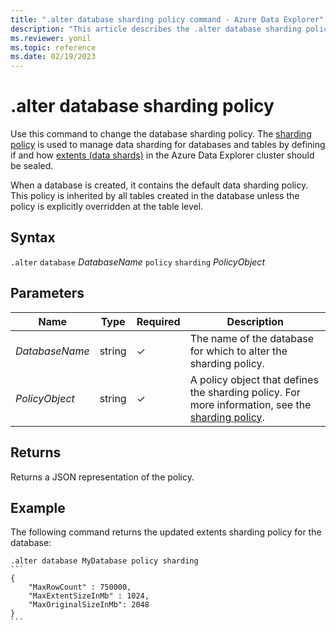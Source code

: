 ```yaml
---
title: ".alter database sharding policy command - Azure Data Explorer"
description: "This article describes the .alter database sharding policy command in Azure Data Explorer."
ms.reviewer: yonil
ms.topic: reference
ms.date: 02/19/2023
---
```

# .alter database sharding policy

Use this command to change the database sharding policy. The [sharding policy](../management/shardingpolicy.md) is used to manage data sharding for databases and tables by defining if and how [extents (data shards)](../management/extents-overview.md) in the Azure Data Explorer cluster should be sealed.

When a database is created, it contains the default data sharding policy. This policy is inherited by all tables created in the database unless the policy is explicitly overridden at the table level.

## Syntax

`.alter` `database` *DatabaseName* `policy` `sharding` *PolicyObject*

## Parameters

|Name|Type|Required|Description|
|--|--|--|--|
|*DatabaseName*|string|&check;|The name of the database for which to alter the sharding policy.|
|*PolicyObject*|string|&check;|A policy object that defines the sharding policy. For more information, see the [sharding policy](../management/shardingpolicy.md).|

## Returns

Returns a JSON representation of the policy.

## Example

The following command returns the updated extents sharding policy for the database:

````kusto
.alter database MyDatabase policy sharding
```
{
    "MaxRowCount" : 750000,
    "MaxExtentSizeInMb" : 1024,
    "MaxOriginalSizeInMb": 2048
}
```
````
